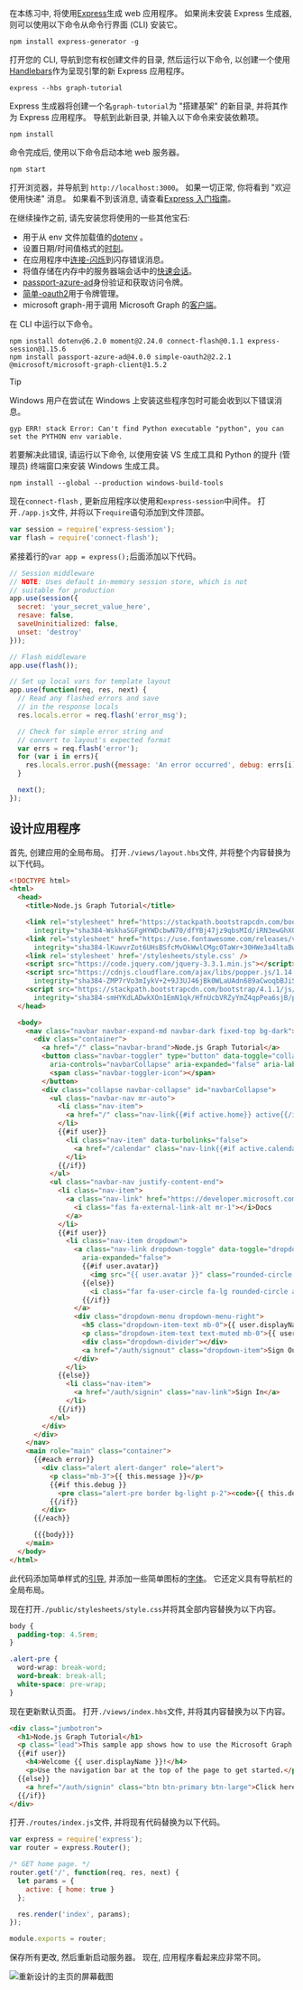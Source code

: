 <!-- markdownlint-disable MD002 MD041 -->

在本练习中, 将使用[Express](http://expressjs.com/)生成 web 应用程序。 如果尚未安装 Express 生成器, 则可以使用以下命令从命令行界面 (CLI) 安装它。

```Shell
npm install express-generator -g
```

打开您的 CLI, 导航到您有权创建文件的目录, 然后运行以下命令, 以创建一个使用[Handlebars](http://handlebarsjs.com/)作为呈现引擎的新 Express 应用程序。

```Shell
express --hbs graph-tutorial
```

Express 生成器将创建一个名`graph-tutorial`为 "搭建基架" 的新目录, 并将其作为 Express 应用程序。 导航到此新目录, 并输入以下命令来安装依赖项。

```Shell
npm install
```

命令完成后, 使用以下命令启动本地 web 服务器。

```Shell
npm start
```

打开浏览器，并导航到 `http://localhost:3000`。 如果一切正常, 你将看到 "欢迎使用快递" 消息。 如果看不到该消息, 请查看[Express 入门指南](http://expressjs.com/starter/generator.html)。

在继续操作之前, 请先安装您将使用的一些其他宝石:

- 用于从 env 文件加载值的[dotenv](https://github.com/motdotla/dotenv) 。
- 设置日期/时间值格式的[时刻](https://github.com/moment/moment/)。
- 在应用程序中[连接-闪烁](https://github.com/jaredhanson/connect-flash)到闪存错误消息。
- 将值存储在内存中的服务器端会话中的[快速会话](https://github.com/expressjs/session)。
- [passport-azure-ad](https://github.com/AzureAD/passport-azure-ad)身份验证和获取访问令牌。
- [简单-oauth2](https://github.com/lelylan/simple-oauth2)用于令牌管理。
- microsoft graph-用于调用 Microsoft Graph 的[客户端](https://github.com/microsoftgraph/msgraph-sdk-javascript)。

在 CLI 中运行以下命令。

```Shell
npm install dotenv@6.2.0 moment@2.24.0 connect-flash@0.1.1 express-session@1.15.6
npm install passport-azure-ad@4.0.0 simple-oauth2@2.2.1 @microsoft/microsoft-graph-client@1.5.2
```

> [!TIP]
> Windows 用户在尝试在 Windows 上安装这些程序包时可能会收到以下错误消息。
>
> ```Shell
> gyp ERR! stack Error: Can't find Python executable "python", you can set the PYTHON env variable.
> ```
>
> 若要解决此错误, 请运行以下命令, 以使用安装 VS 生成工具和 Python 的提升 (管理员) 终端窗口来安装 Windows 生成工具。
>
> ```Shell
> npm install --global --production windows-build-tools
> ```

现在`connect-flash` , 更新应用程序以使用和`express-session`中间件。 打开`./app.js`文件, 并将以下`require`语句添加到文件顶部。

```js
var session = require('express-session');
var flash = require('connect-flash');
```

紧接着行的`var app = express();`后面添加以下代码。

```js
// Session middleware
// NOTE: Uses default in-memory session store, which is not
// suitable for production
app.use(session({
  secret: 'your_secret_value_here',
  resave: false,
  saveUninitialized: false,
  unset: 'destroy'
}));

// Flash middleware
app.use(flash());

// Set up local vars for template layout
app.use(function(req, res, next) {
  // Read any flashed errors and save
  // in the response locals
  res.locals.error = req.flash('error_msg');

  // Check for simple error string and
  // convert to layout's expected format
  var errs = req.flash('error');
  for (var i in errs){
    res.locals.error.push({message: 'An error occurred', debug: errs[i]});
  }

  next();
});
```

## <a name="design-the-app"></a>设计应用程序

首先, 创建应用的全局布局。 打开`./views/layout.hbs`文件, 并将整个内容替换为以下代码。

```html
<!DOCTYPE html>
<html>
  <head>
    <title>Node.js Graph Tutorial</title>

    <link rel="stylesheet" href="https://stackpath.bootstrapcdn.com/bootstrap/4.1.1/css/bootstrap.min.css"
      integrity="sha384-WskhaSGFgHYWDcbwN70/dfYBj47jz9qbsMId/iRN3ewGhXQFZCSftd1LZCfmhktB" crossorigin="anonymous">
    <link rel="stylesheet" href="https://use.fontawesome.com/releases/v5.1.0/css/all.css"
      integrity="sha384-lKuwvrZot6UHsBSfcMvOkWwlCMgc0TaWr+30HWe3a4ltaBwTZhyTEggF5tJv8tbt" crossorigin="anonymous">
    <link rel='stylesheet' href='/stylesheets/style.css' />
    <script src="https://code.jquery.com/jquery-3.3.1.min.js"></script>
    <script src="https://cdnjs.cloudflare.com/ajax/libs/popper.js/1.14.3/umd/popper.min.js"
      integrity="sha384-ZMP7rVo3mIykV+2+9J3UJ46jBk0WLaUAdn689aCwoqbBJiSnjAK/l8WvCWPIPm49" crossorigin="anonymous"></script>
    <script src="https://stackpath.bootstrapcdn.com/bootstrap/4.1.1/js/bootstrap.min.js"
      integrity="sha384-smHYKdLADwkXOn1EmN1qk/HfnUcbVRZyYmZ4qpPea6sjB/pTJ0euyQp0Mk8ck+5T" crossorigin="anonymous"></script>
  </head>

  <body>
    <nav class="navbar navbar-expand-md navbar-dark fixed-top bg-dark">
      <div class="container">
        <a href="/" class="navbar-brand">Node.js Graph Tutorial</a>
        <button class="navbar-toggler" type="button" data-toggle="collapse" data-target="#navbarCollapse"
          aria-controls="navbarCollapse" aria-expanded="false" aria-label="Toggle navigation">
          <span class="navbar-toggler-icon"></span>
        </button>
        <div class="collapse navbar-collapse" id="navbarCollapse">
          <ul class="navbar-nav mr-auto">
            <li class="nav-item">
              <a href="/" class="nav-link{{#if active.home}} active{{/if}}">Home</a>
            </li>
            {{#if user}}
              <li class="nav-item" data-turbolinks="false">
                <a href="/calendar" class="nav-link{{#if active.calendar}} active{{/if}}">Calendar</a>
              </li>
            {{/if}}
          </ul>
          <ul class="navbar-nav justify-content-end">
            <li class="nav-item">
              <a class="nav-link" href="https://developer.microsoft.com/graph/docs/concepts/overview" target="_blank">
                <i class="fas fa-external-link-alt mr-1"></i>Docs
              </a>
            </li>
            {{#if user}}
              <li class="nav-item dropdown">
                <a class="nav-link dropdown-toggle" data-toggle="dropdown" href="#" role="button" aria-haspopup="true"
                  aria-expanded="false">
                  {{#if user.avatar}}
                    <img src="{{ user.avatar }}" class="rounded-circle align-self-center mr-2" style="width: 32px;">
                  {{else}}
                    <i class="far fa-user-circle fa-lg rounded-circle align-self-center mr-2" style="width: 32px;"></i>
                  {{/if}}
                </a>
                <div class="dropdown-menu dropdown-menu-right">
                  <h5 class="dropdown-item-text mb-0">{{ user.displayName }}</h5>
                  <p class="dropdown-item-text text-muted mb-0">{{ user.email }}</p>
                  <div class="dropdown-divider"></div>
                  <a href="/auth/signout" class="dropdown-item">Sign Out</a>
                </div>
              </li>
            {{else}}
              <li class="nav-item">
                <a href="/auth/signin" class="nav-link">Sign In</a>
              </li>
            {{/if}}
          </ul>
        </div>
      </div>
    </nav>
    <main role="main" class="container">
      {{#each error}}
        <div class="alert alert-danger" role="alert">
          <p class="mb-3">{{ this.message }}</p>
          {{#if this.debug }}
            <pre class="alert-pre border bg-light p-2"><code>{{ this.debug }}</code></pre>
          {{/if}}
        </div>
      {{/each}}

      {{{body}}}
    </main>
  </body>
</html>
```

此代码添加简单样式的[引导](http://getbootstrap.com/), 并添加一些简单图标的[字体](https://fontawesome.com/)。 它还定义具有导航栏的全局布局。

现在打开`./public/stylesheets/style.css`并将其全部内容替换为以下内容。

```css
body {
  padding-top: 4.5rem;
}

.alert-pre {
  word-wrap: break-word;
  word-break: break-all;
  white-space: pre-wrap;
}
```

现在更新默认页面。 打开`./views/index.hbs`文件, 并将其内容替换为以下内容。

```html
<div class="jumbotron">
  <h1>Node.js Graph Tutorial</h1>
  <p class="lead">This sample app shows how to use the Microsoft Graph API to access Outlook and OneDrive data from Node.js</p>
  {{#if user}}
    <h4>Welcome {{ user.displayName }}!</h4>
    <p>Use the navigation bar at the top of the page to get started.</p>
  {{else}}
    <a href="/auth/signin" class="btn btn-primary btn-large">Click here to sign in</a>
  {{/if}}
</div>
```

打开`./routes/index.js`文件, 并将现有代码替换为以下代码。

```js
var express = require('express');
var router = express.Router();

/* GET home page. */
router.get('/', function(req, res, next) {
  let params = {
    active: { home: true }
  };

  res.render('index', params);
});

module.exports = router;
```

保存所有更改, 然后重新启动服务器。 现在, 应用程序看起来应非常不同。

![重新设计的主页的屏幕截图](./images/create-app-01.png)